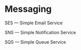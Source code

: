 # Messaging

SES  — Simple Email Service

SNS — Simple Notification Service

SQS — Simple Queue Service
